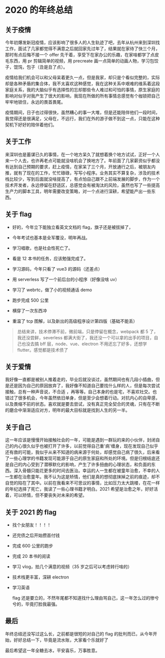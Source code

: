 # 2020 的年终总结

## 关于疫情

​ 今年初爆发新冠疫情，应该影响了很多人的人生轨迹了吧，去年从杭州来到深圳找工作，面试了几家都觉得不满意之后就回家先过年了，结果就在家待了快三个月，那时有点后悔不接一个 offer 先干着，享受下在家办公的乐趣，在家啥都学了点皮毛东西，用 pr 剪辑简单的视频，用 precreate 画一点简单的动画人物，学习包饺子，馄饨，包子（丑是丑了点）。

​ 疫情给我们机会可以和父母呆着更久一点，但是我家，却只是个看似完整的，实际却是各种矛盾的集合体，我不太喜欢这种感觉，我在这种关系中艰难的维系着这段家庭关系，我的大脑似乎有选择性的忘却那些令人难过和可怕的事情，原生家庭的影响对似乎对我产生了很大的影响，我现在所做的所有事情总感觉有个枷锁把自己牢牢地锁住，永远的畏首畏尾。

​ 疫情期间，日子也过得很快，虽然糟心的事一大堆，但是还能陪伴他们一段时间，我觉得还是很满足，父母在，不远行，我们在外的游子做不到这一点，只能在这种契机下好好的陪伴着他们。

## 关于工作

​ 来深圳也是蓄谋已久的事情，在一个地方呆久了就想着换个地方试试，正好一个人来一个人去，也许再老点可能就没啥机会了换地方了。年前面了几家薪资似乎都没有达到自己预期的要求，赶上疫情，在家呆了三个月，开放通行之后，被朋友内推，就有了现在的工作，忙忙碌碌，写写小程序。业务其实不算复杂，涉及的技术栈比较少，写到后面就没啥提高了，有点怕自己跟不上前端发展的脚步，作为一个技术开发者，永远停留在舒适区，总感觉会有被淘汰的风险，虽然也写了一些提高生产力的脚本工具，明年需要改变策略，对一个点进行深耕，希望能产出一些东西。

## 关于 flag

- 好的，今年立下能独立看英文文档的 flag，旗子还是被拔掉了，
- 今年考试也基本是全军覆没，明年再战。

- 学习唱歌，也是社会性死亡了。

- 看是 12 本书的任务，应该勉强完成了。

- 学习源码，今年只看了 vue3 的源码（还差点）

- 用 serverless 写了一个前后台的小程序（好像没啥 uv）

- 学习了 webrtc，做了小的视频通话 demo

- 跑步完成 500 公里

- 横穿了一次东西冲

- 重温了 tcp 图解，以及新出的高级程序设计第四版（基础不能丢）

> 总结来讲，技术停滞不前，微前端，只是停留在概念，webpack 都 5 了，我还没尝鲜，severless 都满大街了，我还没一个可以拿的出手的项目，自己也没去搞 bff 层，node、vue、electron 不用还忘了好多，还想学 flutter。感觉都是技术债了

## 关于爱情

​ 我好像一直都是被别人推着走的，毕业后就没谈过，虽然期间也有几段小插曲，但是还是因为自己的原因放弃了，我好像不知道自己要找什么样的人，但是每次尝试接触，总有一种声音说，不合适 ，再等等。自己本身的也是宅，不喜欢社交。也错过了很多机会，今年虽然依旧单身，但是至少会想着行动。对抗内心的自卑感，以及畏缩不前的状态。喜欢就是要去尝试，没有真正完全契合的灵魂，只有在不断的磨合中渐渐适应对方，明年的最大目标就是找到人生的另一半。

## 关于自己

​ 这一年应该是慢慢开始接触社会的一年，可能是遇到一群玩的来的小伙伴，封闭自己的内心很久似乎也被打开了许多，以前觉得自己重'病'缠身，现在发现自己似乎还有救的可能，我似乎从来不知道的病来源于何处，却感觉自己病了很久，后来看了一些心理学的书籍发现可能源于自己的原生家庭和所处的环境。但是归根结底还是自己的内心受到了潜移默化的影响，产生了许多扭曲的心理状态，和负面的东西。深入骨髓只能花更多的时间去医治。幸运的人一生都在被童年治愈，不幸的人一生都在治愈童年。我不认为这是矫情，他们是真的想彻底抹掉之前的痕迹，却不自觉的陷在了其中。以前在我看来不可思议的事情，比如压力太大跳楼，在花一样的年纪选择了死亡，我读了一些心理书籍才明白。2021 希望是治愈之年，好好活着，可以矫情，但不要丧失对未来的希望。

## 关于 2021 的 flag

- 找个女朋友！！！！

- 还完债之后开始攒首付钱

- 完成 600 公里的跑步

- 完成 20 本书的阅读

- 学习 vlog，拍几个满意的视频（35 岁之后可以考虑转行啥的）

- 技术栈更丰富，深耕 electron

- 学习英语

  flag 还是要立的，不然年尾都不知道找什么理由骂自己，这一年怎么过的惨兮兮的，毕竟打脸我最强。

## 最后

年终总结还没写过这么长，之前都是很短的对自己的 flag 的批判而已，从今年开始，好好总结一下，毕竟是流水账，大家看个乐就好了

最后希望这一年全糖去冰，平安喜乐，万事胜意。
